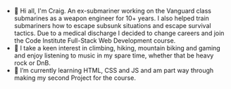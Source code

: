 - 👋 Hi all, I'm Craig. An ex-submariner working on the Vanguard class submarines as a weapon engineer for 10+ years. I also helped train submariners how to escape subsunk situations and escape survival tactics. Due to a medical discharge I decided to change careers and join the Code Institute Full-Stack Web Development course.
- 👀 I take a keen interest in climbing, hiking, mountain biking and gaming and enjoy listening to music in my spare time, whether that be heavy rock or DnB.
- 🌱 I’m currently learning HTML, CSS and JS and am part way through making my second Project for the course.
